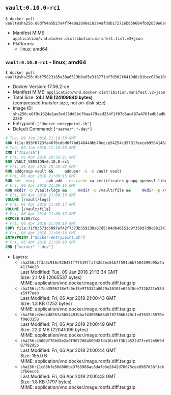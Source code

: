 ## `vault:0.10.0-rc1`

```console
$ docker pull vault@sha256:88df94a5b27a4f74e8a2890e10294afdab172716b650664fb82850e6a955d9da
```

-	Manifest MIME: `application/vnd.docker.distribution.manifest.list.v2+json`
-	Platforms:
	-	linux; amd64

### `vault:0.10.0-rc1` - linux; amd64

```console
$ docker pull vault@sha256:dbf75823185a38a6513b8e05e318771bf7d302f6419d8c01bec073e1860f6039
```

-	Docker Version: 17.06.2-ce
-	Manifest MIME: `application/vnd.docker.distribution.manifest.v2+json`
-	Total Size: **24.1 MB (24109840 bytes)**  
	(compressed transfer size, not on-disk size)
-	Image ID: `sha256:e6f9c1624e1ae5cd75dd5bc76aa479aed234f1f07d6ac497a476fadb3adb2280`
-	Entrypoint: `["docker-entrypoint.sh"]`
-	Default Command: `["server","-dev"]`

```dockerfile
# Tue, 09 Jan 2018 21:10:58 GMT
ADD file:093f0723fa46f6cdbd6f7bd146448bb70ecce54254c35701feeceb956414622f in / 
# Tue, 09 Jan 2018 21:10:58 GMT
CMD ["/bin/sh"]
# Fri, 06 Apr 2018 20:58:21 GMT
ENV VAULT_VERSION=0.10.0-rc1
# Fri, 06 Apr 2018 20:58:22 GMT
RUN addgroup vault &&     adduser -S -G vault vault
# Fri, 06 Apr 2018 21:00:15 GMT
RUN set -eux;     apk add --no-cache ca-certificates gnupg openssl libcap su-exec dumb-init &&     apkArch="$(apk --print-arch)";     case "$apkArch" in         armhf) ARCH='arm' ;;         aarch64) ARCH='arm64' ;;         x86_64) ARCH='amd64' ;;         x86) ARCH='386' ;;         *) echo >&2 "error: unsupported architecture: $apkArch"; exit 1 ;;     esac &&     gpg --keyserver hkp://pgp.mit.edu:80 --recv-keys 91A6E7F85D05C65630BEF18951852D87348FFC4C &&     mkdir -p /tmp/build &&     cd /tmp/build &&     wget https://releases.hashicorp.com/vault/${VAULT_VERSION}/vault_${VAULT_VERSION}_linux_${ARCH}.zip &&     wget https://releases.hashicorp.com/vault/${VAULT_VERSION}/vault_${VAULT_VERSION}_SHA256SUMS &&     wget https://releases.hashicorp.com/vault/${VAULT_VERSION}/vault_${VAULT_VERSION}_SHA256SUMS.sig &&     gpg --batch --verify vault_${VAULT_VERSION}_SHA256SUMS.sig vault_${VAULT_VERSION}_SHA256SUMS &&     grep vault_${VAULT_VERSION}_linux_${ARCH}.zip vault_${VAULT_VERSION}_SHA256SUMS | sha256sum -c &&     unzip -d /bin vault_${VAULT_VERSION}_linux_${ARCH}.zip &&     cd /tmp &&     rm -rf /tmp/build &&     gpgconf --kill dirmngr &&     gpgconf --kill gpg-agent &&     apk del gnupg openssl &&     rm -rf /root/.gnupg
# Fri, 06 Apr 2018 21:00:16 GMT
RUN mkdir -p /vault/logs &&     mkdir -p /vault/file &&     mkdir -p /vault/config &&     chown -R vault:vault /vault
# Fri, 06 Apr 2018 21:00:16 GMT
VOLUME [/vault/logs]
# Fri, 06 Apr 2018 21:00:17 GMT
VOLUME [/vault/file]
# Fri, 06 Apr 2018 21:00:17 GMT
EXPOSE 8200/tcp
# Fri, 06 Apr 2018 21:00:18 GMT
COPY file:71f93573d5097ef42f7373b359230a67d5c04db40151c9f350d7d9c881341c67 in /usr/local/bin/docker-entrypoint.sh 
# Fri, 06 Apr 2018 21:00:18 GMT
ENTRYPOINT ["docker-entrypoint.sh"]
# Fri, 06 Apr 2018 21:00:18 GMT
CMD ["server" "-dev"]
```

-	Layers:
	-	`sha256:ff3a5c916c92643ff77519ffa742d3ec61b7f591b6b7504599d95a4a41134e28`  
		Last Modified: Tue, 09 Jan 2018 21:13:34 GMT  
		Size: 2.1 MB (2065537 bytes)  
		MIME: application/vnd.docker.image.rootfs.diff.tar.gzip
	-	`sha256:c17aa3596218e7c0e18e975332a0629a1610fe626f8ee712b221e58de59f7ea0`  
		Last Modified: Fri, 06 Apr 2018 21:00:43 GMT  
		Size: 1.3 KB (1252 bytes)  
		MIME: application/vnd.docker.image.rootfs.diff.tar.gzip
	-	`sha256:e2ee4d8267a3b54493bbaf43005b6845f87f06b349c1ed7632c3570ef0e63158`  
		Last Modified: Fri, 06 Apr 2018 21:00:49 GMT  
		Size: 22.0 MB (22041099 bytes)  
		MIME: application/vnd.docker.image.rootfs.diff.tar.gzip
	-	`sha256:4300df78b58e2a0f907708a509d2fd416cb5f3b2a522d7fce52b569d07f82d5b`  
		Last Modified: Fri, 06 Apr 2018 21:00:44 GMT  
		Size: 155.0 B  
		MIME: application/vnd.docker.image.rootfs.diff.tar.gzip
	-	`sha256:11c88bfe56d806bc3765988ac8dafb5e2642d78675cee8987d58f1a6cfb6ecc6`  
		Last Modified: Fri, 06 Apr 2018 21:00:43 GMT  
		Size: 1.8 KB (1797 bytes)  
		MIME: application/vnd.docker.image.rootfs.diff.tar.gzip
